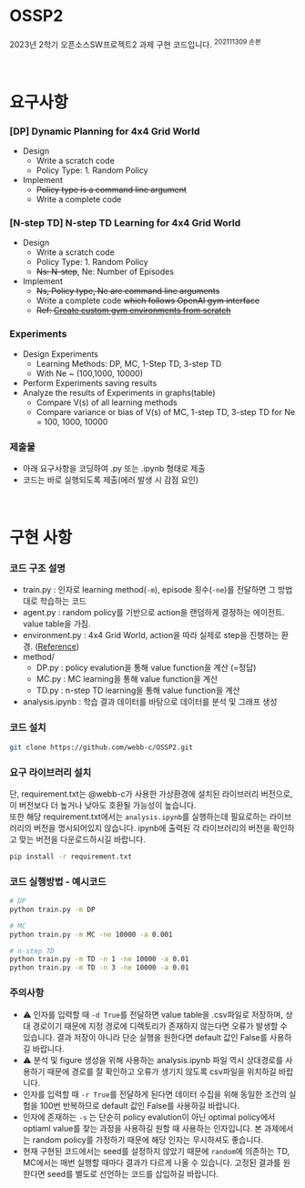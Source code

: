 # OSSP2
2023년 2학기 오픈소스SW프로젝트2 과제 구현 코드입니다. <sup>202111309 손본</sup>

<br>

# 요구사항

### [DP] Dynamic Planning for 4x4 Grid World
- Design
    - Write a scratch code
    - Policy Type: 1. Random Policy
- Implement
    - ~~Policy type is a command line argument~~
    - Write a complete code


### [N-step TD] N-step TD Learning for 4x4 Grid World
- Design
    - Write a scratch code
    - Policy Type: 1. Random Policy
    - ~~Ns: N-step~~, Ne: Number of Episodes
- Implement
    - ~~Ns, Policy type, Ne are command line arguments~~
    - Write a complete code ~~which follows OpenAI gym interface~~
    - ~~Ref: [Create custom gym environments from scratch](https://towardsdatascience.com/creating-a-custom-openai-gym-environment-for-stock-trading-be532be3910e)~~


### Experiments
- Design Experiments
    - Learning Methods: DP, MC, 1-Step TD, 3-step TD  
    - With Ne ~ (100,1000, 10000)
- Perform Experiments saving results
- Analyze the results of Experiments in graphs(table)
    - Compare V(s) of all learning methods
    - Compare variance or bias of V(s) of MC, 1-step TD, 3-step TD for Ne = 100, 1000, 10000

### 제출물
- 아래 요구사항을 코딩하여 .py 또는 .ipynb 형태로 제출
- 코드는 바로 실행되도록 제출(에러 발생 시 감점 요인)

<br>


# 구현 사항
### 코드 구조 설명
- train.py : 인자로 learning method(`-m`), episode 횟수(`-ne`)를 전달하면 그 방법대로 학습하는 코드
- agent.py : random policy를 기반으로 action을 랜덤하게 결정하는 에이전트. value table을 가짐.
- environment.py : 4x4 Grid World, action을 따라 실제로 step을 진행하는 환경. ([Reference](https://github.com/seungeunrho/RLfrombasics))
- method/
    - DP.py : policy evalution을 통해 value function을 계산 (=정답)
    - MC.py : MC learning을 통해 value function을 계산
    - TD.py : n-step TD learning을 통해 value function을 계산
- analysis.ipynb : 학습 결과 데이터를 바탕으로 데이터를 분석 및 그래프 생성

### 코드 설치
```bash
git clone https://github.com/webb-c/OSSP2.git
```

### 요구 라이브러리 설치
단, requirement.txt는 @webb-c가 사용한 가상환경에 설치된 라이브러리 버전으로, 이 버전보다 더 높거나 낮아도 호환될 가능성이 높습니다.  
또한 해당 requirement.txt에서는 `analysis.ipynb`를 실행하는데 필요로하는 라이브러리의 버전을 명시되어있지 않습니다. ipynb에 출력된 각 라이브러리의 버전을 확인하고 맞는 버전을 다운로드하시길 바랍니다.
```bash
pip install -r requirement.txt
```


### 코드 실행방법 - 예시코드
```bash
# DP
python train.py -m DP

# MC
python train.py -m MC -ne 10000 -a 0.001

# n-step TD 
python train.py -m TD -n 1 -ne 10000 -a 0.01
python train.py -m TD -n 3 -ne 10000 -a 0.01
```

### 주의사항
- ⚠️ 인자를 입력할 때 `-d True`를 전달하면 value table을 .csv파일로 저장하며, 상대 경로이기 때문에 지정 경로에 디렉토리가 존재하지 않는다면 오류가 발생할 수 있습니다. 결과 저장이 아니라 단순 실행을 원한다면 default 값인 False를 사용하길 바랍니다. 
- ⚠️ 분석 및 figure 생성을 위해 사용하는 analysis.ipynb 파일 역시 상대경로를 사용하기 때문에 경로를 잘 확인하고 오류가 생기지 않도록 csv파일을 위치하길 바랍니다. 
- 인자를 입력할 때 `-r True`를 전달하게 된다면 데이터 수집을 위해 동일한 조건의 실험을 100번 반복하므로 default 값인 False를 사용하길 바랍니다. 
- 인자에 존재하는 `-s` 는 단순히 policy evalution이 아닌 optimal policy에서 optiaml value를 찾는 과정을 사용하길 원할 때 사용하는 인자입니다. 본 과제에서는 random policy를 가정하기 때문에 해당 인자는 무시하셔도 좋습니다.
- 현재 구현된 코드에서는 seed를 설정하지 않았기 때문에 `random`에 의존하는 TD, MC에서는 매번 실행할 때마다 결과가 다르게 나올 수 있습니다. 고정된 결과를 원한다면 seed를 별도로 선언하는 코드를 삽입하길 바랍니다.
